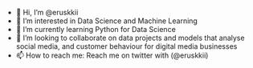 - 👋 Hi, I’m @eruskkii
- 👀 I’m interested in Data Science and Machine Learning
- 🌱 I’m currently learning Python for Data Science
- 💞️ I’m looking to collaborate on data projects and models that analyse social media, and customer behaviour for digital media businesses
- 📫 How to reach me: Reach me on twitter with (@eruskkii)

<!---
eruskkii/eruskkii is a ✨ special ✨ repository because its `README.md` (this file) appears on your GitHub profile.
You can click the Preview link to take a look at your changes.
--->
